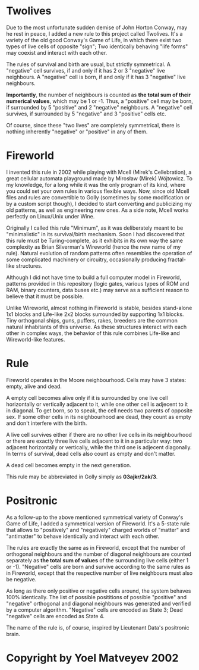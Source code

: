 # Twolives

Due to the most unfortunate sudden demise of John Horton Conway, may he rest in peace, I added a new rule to this project called Twolives. It's a variety of the old good Conway's Game of Life, in which there exist two types of live cells of opposite "sign"; Two identically behaving "life forms" may coexist and interact with each other.

The rules of survival and birth are usual, but strictly symmetrical. 
A "negative" cell survives, if and only if it has 2 or 3 "negative" live neighbours.
A "negative" cell is born, if and only if it has 3 "negative" live neighbours.  

**Importantly**, the number of neighbours is counted as **the total sum of their numerical values**, which may be 1 or -1. 
Thus, a "positive" cell may be born, if surrounded by 5 "positive" and 2 "negative" neighbours.
A "negative" cell survives, if surrounded by 5 "negative" and 3 "positive" cells etc.

Of course, since these "two lives" are completely symmetrical, there is nothing inherently "negative" or "positive" in any of them.

# Fireworld

I invented this rule in 2002 while playing with Mcell (Mirek's Cellebration), a great cellular automata playground made by Mirosław (Mirek) Wójtowicz. To my knowledge, for a long while it was the only program of its kind, where you could set your own rules in various flexible ways. Now, since old Mcell files and rules are convertible to Golly (sometimes by some modification or by a custom script though), I decided to start converting and publicizing my old patterns, as well as engineering new ones. As a side note, Mcell works perfectly on Linux/Unix under Wine.

Originally I called this rule "Minimum", as it was deliberately meant to be "minimalistic" in its survival/birth mechanism. Soon I had discovered that this rule must be Turing-complete, as it exhibits in its own way the same complexity as Brian Silverman's Wireworld (hence the new name of my rule). Natural evolution of random patterns often resembles the operation of some complicated machinery or circuitry, occasionally producing fractal-like structures.

Although I did not have time to build a full computer model in Fireworld, patterns provided in this repository (logic gates, various types of ROM and RAM, binary counters, data buses etc.) may serve as a sufficient reason to believe that it must be possible.

Unlike Wireworld, almost nothing in Fireworld is stable, besides stand-alone 1x1 blocks and Life-like 2x2 blocks surrounded by supporting 1x1 blocks. Tiny orthogonal ships, guns, puffers, rakes, breeders are the common natural inhabitants of this universe. As these structures interact with each other in complex ways, the behavior of this rule combines Life-like and Wireworld-like features.

# Rule

Fireworld operates in the Moore neighbourhood. Cells may have 3 states: empty, alive and dead.

A empty cell becomes alive only if it is surrounded by one live cell horizontally or vertically adjacent to it, while one other cell is adjecent to it in diagonal. To get born, so to speak, the cell needs two parents of opposite sex. If some other cells in its neighbourhood are dead, they count as empty and don't interfere with the birth.

A live cell survives either if there are no other live cells in its neighbourhood or there are exactly three live cells adjacent to it in a particular way: two adjacent horizontally or vertically, while the third one is adjecent diagonally. In terms of survival, dead cells also count as empty and don't matter.

A dead cell becomes empty in the next generation.

This rule may be abbreviated in Golly simply as **03ajkr/2ak/3**.

# Positronic

As a follow-up to the above mentioned symmetrical variety of Conway's Game of Life, I added a symmetrical version of Fireworld. It's a 5-state rule that allows to
"positively" and "negatively" charged worlds of "matter" and "antimatter" to behave identically and interact with each other.

The rules are exactly the same as in Fireworld, except that the number of orthogonal neighbours and the number of diagonal neighbours are counted separately as **the total sum of values** of the surrounding live cells (either 1 or -1). "Negative" cells are born and survive according to the same rules as in Fireworld, except that the respective number of live neighbours must also be negative.

As long as there only positive or negative cells around, the system behaves 100% identically. The list of possible posititions of possible "positive" and "negative" orthogonal and diagonal neighbours was generated and verified by a computer algorithm. "Negative" cells are encoded as State 3; Dead "negative" cells are encoded as State 4.

The name of the rule is, of course, inspired by Lieutenant Data's positronic brain.


# Copyright by Yoel Matveyev 2002
